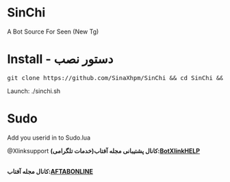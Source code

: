 # SinChi
A Bot Source For Seen  (New Tg)

# Install - دستور نصب
<pre>
git clone https://github.com/SinaXhpm/SinChi && cd SinChi && chmod +x install.sh && ./install.sh
</pre>
 Launch: ./sinchi.sh
# Sudo
Add you userid in to Sudo.lua 


@Xlinksupport
<b>کانال پشتیبانی مجله آفتاب(خدمات تلگرامی):<a href='https://telegram.me/BotXlinkHELP'>BotXlinkHELP</a><br/><br/>

<b>کانال مجله آفتاب:<a href='https://telegram.me/aftabonline'>AFTABONLINE</a><br/><br/>
